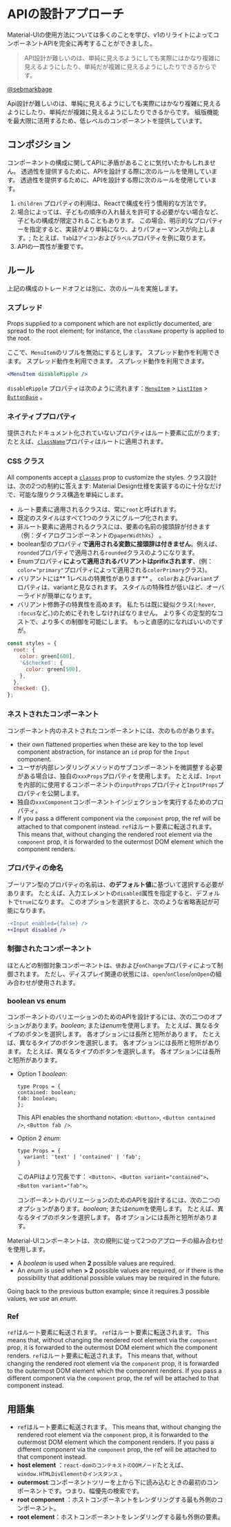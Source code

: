 # APIの設計アプローチ

<p class="description">Material-UIの使用方法については多くのことを学び、v1のリライトによってコンポーネントAPIを完全に再考することができました。</p>

> API設計が難しいのは、単純に見えるようにしても実際にはかなり複雑に見えるようにしたり、単純だが複雑に見えるようにしたりできるからです。

[@sebmarkbage](https://twitter.com/sebmarkbage/status/728433349337841665)

Api設計が難しいのは、単純に見えるようにしても実際にはかなり複雑に見えるようにしたり、単純だが複雑に見えるようにしたりできるからです。 組版機能を最大限に活用するため、低レベルのコンポーネントを提供しています。

## コンポジション

コンポーネントの構成に関してAPIに矛盾があることに気付いたかもしれません。 透過性を提供するために、APIを設計する際に次のルールを使用しています。 透過性を提供するために、APIを設計する際に次のルールを使用しています。

1. `children` プロパティの利用は、Reactで構成を行う慣用的な方法です。
2. 場合によっては、子どもの順序の入れ替えを許可する必要がない場合など、子どもの構成が限定されることもあります。 この場合、明示的なプロパティーを指定すると、実装がより単純になり、よりパフォーマンスが向上します。; たとえば、`Tab`は`アイコン`および`ラベル`プロパティを例に取ります。
3. APIの一貫性が重要です。

## ルール

上記の構成のトレードオフとは別に、次のルールを実施します。

### スプレッド

Props supplied to a component which are not explictly documented, are spread to the root element; for instance, the `className` property is applied to the root.

ここで、`MenuItem`のリプルを無効にするとします。 スプレッド動作を利用できます。 スプレッド動作を利用できます。 スプレッド動作を利用できます。

```jsx
<MenuItem disableRipple />
```

`disableRipple` プロパティは次のように流れます：[`MenuItem`](/api/menu-item/) > [`ListItem`](/api/list-item/) > [`ButtonBase`](/api/button-base/) 。

### ネイティブプロパティ

提供されたドキュメント化されていないプロパティはルート要素に広がります; たとえば、[`className`](/customization/components/#overriding-styles-with-class-names)プロパティはルートに適用されます。

### CSS クラス

All components accept a [`classes`](/customization/components/#overriding-styles-with-classes) prop to customize the styles. クラス設計は、次の2つの制約に答えます: Material Design仕様を実装するのに十分なだけで、可能な限りクラス構造を単純にします。

- ルート要素に適用されるクラスは、常に`root`と呼ばれます。
- 既定のスタイルはすべて1つのクラスにグループ化されます。
- 非ルート要素に適用されるクラスには、要素の名前の接頭辞が付きます（例：ダイアログコンポーネントの`paperWidthXs`） 。
- boolean型のプロパティ**で適用される変数に接頭辞は付きません**。例えば、`rounded`プロパティで適用される`rounded`クラスのようになります。
- Enumプロパティ**によって適用されるバリアントはprifixされます**、(例：`color="primary"`プロパティによって適用される`colorPrimary`クラス)。
- バリアントには** 1レベルの特異性があります** 。 `color`および`variant`プロパティは、variantと見なされます。 スタイルの特殊性が低いほど、オーバーライドが簡単になります。
- バリアント修飾子の特異性を高めます。 私たちは既に疑似クラス(`:hover`, `:focus`など。)のためにそれをしなければなりません</strong>。 より多くの定型的なコストで、より多くの制御を可能にします。 もっと直感的になればいいのですが。

```js
const styles = {
  root: {
    color: green[600],
    '&$checked': {
      color: green[500],
    },
  },
  checked: {},
};
```

### ネストされたコンポーネント

コンポーネント内のネストされたコンポーネントには、次のものがあります。

- their own flattened properties when these are key to the top level component abstraction, for instance an `id` prop for the `Input` component.
- ユーザが内部レンダリングメソッドのサブコンポーネントを微調整する必要がある場合は、独自の`xxxProps`プロパティを使用します。 たとえば、`Input`を内部的に使用するコンポーネントの`inputProps`プロパティと`InputProps`プロパティを公開します。
- 独自の`xxxComponent`コンポーネントインジェクションを実行するためのプロパティ。
- If you pass a different component via the `component` prop, the ref will be attached to that component instead. `ref`はルート要素に転送されます。 This means that, without changing the rendered root element via the `component` prop, it is forwarded to the outermost DOM element which the component renders.

### プロパティの命名

ブーリアン型のプロパティの名前は、**のデフォルト値**に基づいて選択する必要があります。 たとえば、入力エレメントの`disabled`属性を指定すると、デフォルトで`true`になります。 このオプションを選択すると、次のような省略表記が可能になります。

```diff
-<Input enabled={false} />
+<Input disabled />
```

### 制御されたコンポーネント

ほとんどの制御対象コンポーネントは、`値`および`onChange`プロパティによって制御されます。 ただし、ディスプレイ関連の状態には、`open`/`onClose`/`onOpen`の組み合わせが使用されます。

### boolean vs enum

コンポーネントのバリエーションのためのAPIを設計するには、次の二つのオプションがあります。*boolean*; または*enum*を使用します。 たとえば、異なるタイプのボタンを選択します。 各オプションには長所と短所があります。 たとえば、異なるタイプのボタンを選択します。 各オプションには長所と短所があります。 たとえば、異なるタイプのボタンを選択します。 各オプションには長所と短所があります。

- Option 1 *boolean*:
    
    ```tsx
    type Props = {
    contained: boolean;
    fab: boolean;
    };
    ```
    
    This API enables the shorthand notation: `<Button>`, `<Button contained />`, `<Button fab />`.

- Option 2 *enum*:
    
    ```tsx
    type Props = {
      variant: 'text' | 'contained' | 'fab';
    }
    ```
    
    このAPIはより冗長です： `<Button>`、`<Button variant="contained">`、`<Button variant="fab">`。
    
    コンポーネントのバリエーションのためのAPIを設計するには、次の二つのオプションがあります。*boolean*; または*enum*を使用します。 たとえば、異なるタイプのボタンを選択します。 各オプションには長所と短所があります。

Material-UIコンポーネントは、次の規則に従って2つのアプローチの組み合わせを使用します。

- A *boolean* is used when **2** possible values are required.
- An *enum* is used when **> 2** possible values are required, or if there is the possibility that additional possible values may be required in the future.

Going back to the previous button example; since it requires 3 possible values, we use an *enum*.

### Ref

`ref`はルート要素に転送されます。 `ref`はルート要素に転送されます。 This means that, without changing the rendered root element via the `component` prop, it is forwarded to the outermost DOM element which the component renders. `ref`はルート要素に転送されます。 This means that, without changing the rendered root element via the `component` prop, it is forwarded to the outermost DOM element which the component renders. If you pass a different component via the `component` prop, the ref will be attached to that component instead.

## 用語集

- `ref`はルート要素に転送されます。 This means that, without changing the rendered root element via the `component` prop, it is forwarded to the outermost DOM element which the component renders. If you pass a different component via the `component` prop, the ref will be attached to that component instead.
- **host element** ：`react-domのコンテキストのDOMノード`たとえば、`window.HTMLDivElementのインスタンス` 。
- **outermost**:コンポーネントツリーを上から下に読み込むときの最初のコンポーネントです。つまり、幅優先の検索です。
- **root component** ：ホストコンポーネントをレンダリングする最も外側のコンポーネント。
- **root element**：ホストコンポーネントをレンダリングする最も外側の要素。